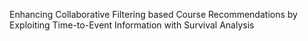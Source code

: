 Enhancing Collaborative Filtering based Course Recommendations by Exploiting Time-to-Event Information with Survival Analysis
